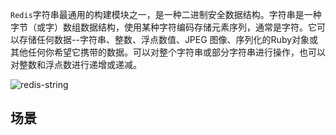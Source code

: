 `Redis`字符串最通用的构建模块之一，是一种二进制安全数据结构。字符串是一种字节（或字）数组数据结构，使用某种字符编码存储元素序列，通常是字符。它可以存储任何数据--字符串、整数、浮点数值、JPEG 图像、序列化的Ruby对象或其他任何你希望它携带的数据。可以对整个字符串或部分字符串进行操作，也可以对整数和浮点数进行递增或递减。

![redis-string](https://redis.com/wp-content/uploads/2019/07/data-structures-_strings.svg?&auto=webp&quality=85,75&width=800)

## 场景
